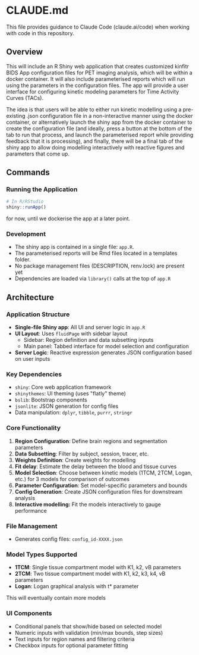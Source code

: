 # CLAUDE.md

This file provides guidance to Claude Code (claude.ai/code) when working with code in this repository.

## Overview

This will include an R Shiny web application that creates customized kinfitr BIDS App configuration files for PET imaging analysis, which will be within a docker container. It will also include parameterised reports which will run using the parameters in the configuration files. The app will provide a user interface for configuring kinetic modeling parameters for Time Activity Curves (TACs).

The idea is that users will be able to either run kinetic modelling using a pre-existing .json configuration file in a non-interactive manner using the docker container, or alternatively launch the shiny app from the docker container to create the configuration file (and ideally, press a button at the bottom of the tab to run that process, and launch the parameterised report while providing feedback that it is processing), and finally, there will be a final tab of the shiny app to allow doing modelling interactively with reactive figures and parameters that come up.

## Commands

### Running the Application
```r
# In R/RStudio
shiny::runApp()
```

for now, until we dockerise the app at a later point.

### Development
- The shiny app is contained in a single file: `app.R`.
- The parameterised reports will  be Rmd files located in a templates folder.
- No package management files (DESCRIPTION, renv.lock) are present yet
- Dependencies are loaded via `library()` calls at the top of `app.R`

## Architecture

### Application Structure
- **Single-file Shiny app**: All UI and server logic in `app.R`
- **UI Layout**: Uses `fluidPage` with sidebar layout
  - Sidebar: Region definition and data subsetting inputs
  - Main panel: Tabbed interface for model selection and configuration
- **Server Logic**: Reactive expression generates JSON configuration based on user inputs

### Key Dependencies
- `shiny`: Core web application framework
- `shinythemes`: UI theming (uses "flatly" theme)
- `bslib`: Bootstrap components
- `jsonlite`: JSON generation for config files
- Data manipulation: `dplyr`, `tibble`, `purrr`, `stringr`

### Core Functionality
1. **Region Configuration**: Define brain regions and segmentation parameters
2. **Data Subsetting**: Filter by subject, session, tracer, etc.
3. **Weights Definition**: Create weights for modelling
4. **Fit delay**: Estimate the delay between the blood and tissue curves
5. **Model Selection**: Choose between kinetic models (1TCM, 2TCM, Logan, etc.) for 3 models for comparison of outcomes
6. **Parameter Configuration**: Set model-specific parameters and bounds
7. **Config Generation**: Create JSON configuration files for downstream analysis
8. **Interactive modelling:** Fit the models interactively to gauge performance


### File Management
- Generates config files: `config_id-XXXX.json`

### Model Types Supported
- **1TCM**: Single tissue compartment model with K1, k2, vB parameters
- **2TCM**: Two tissue compartment model with K1, k2, k3, k4, vB parameters  
- **Logan**: Logan graphical analysis with t* parameter

This will eventually contain more models


### UI Components
- Conditional panels that show/hide based on selected model
- Numeric inputs with validation (min/max bounds, step sizes)
- Text inputs for region names and filtering criteria
- Checkbox inputs for optional parameter fitting
